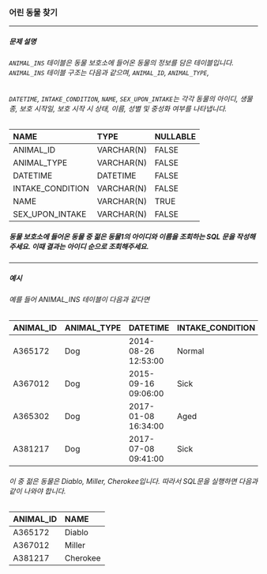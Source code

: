 ### 어린 동물 찾기

***

##### 문제 설명
###### `ANIMAL_INS` 테이블은 동물 보호소에 들어온 동물의 정보를 담은 테이블입니다. `ANIMAL_INS` 테이블 구조는 다음과 같으며, `ANIMAL_ID`, `ANIMAL_TYPE`, 
###### `DATETIME`, `INTAKE_CONDITION`, `NAME`, `SEX_UPON_INTAKE`는 각각 동물의 아이디, 생물 종, 보호 시작일, 보호 시작 시 상태, 이름, 성별 및 중성화 여부를 나타냅니다.

NAME            |	TYPE	    |NULLABLE|
|:--            |:--        |:--
ANIMAL_ID       |	VARCHAR(N)|	FALSE  |
ANIMAL_TYPE     |	VARCHAR(N)|	FALSE  |
DATETIME        |	DATETIME  |	FALSE  |
INTAKE_CONDITION|	VARCHAR(N)|	FALSE  |
NAME            |	VARCHAR(N)|	TRUE   |
SEX_UPON_INTAKE |	VARCHAR(N)|	FALSE  |

##### 동물 보호소에 들어온 동물 중 젊은 동물1의 아이디와 이름을 조회하는 SQL 문을 작성해주세요. 이때 결과는 아이디 순으로 조회해주세요.

***

##### 예시
###### 예를 들어 ANIMAL_INS 테이블이 다음과 같다면

ANIMAL_ID|ANIMAL_TYPE|	DATETIME	       |INTAKE_CONDITION|	NAME	  |SEX_UPON_INTAKE|
|:--     |:--        |:--                |:--             |:--      |:--
A365172	 |Dog	       |2014-08-26 12:53:00|	Normal        |	Diablo  |	Neutered Male |
A367012	 |Dog	       |2015-09-16 09:06:00|	Sick          |	Miller  |	Neutered Male |
A365302	 |Dog	       |2017-01-08 16:34:00|	Aged          |	Minnie  |	Spayed Female |
A381217	 |Dog	       |2017-07-08 09:41:00|	Sick          |	Cherokee|	Neutered Male |

###### 이 중 젊은 동물은 Diablo, Miller, Cherokee입니다. 따라서 SQL문을 실행하면 다음과 같이 나와야 합니다.

ANIMAL_ID|	NAME  |
|:--     |:--
A365172	 |Diablo  |
A367012	 |Miller  |
A381217	 |Cherokee|
